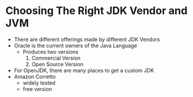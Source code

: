 # Choosing The Right JDK Vendor and JVM

- There are different offerings made by different JDK Vendors
- Oracle is the current owners of the Java Language
  - Produces two versions
    1. Commercial Version
    2. Open Source Version
- For OpenJDK, there are many places to get a custom JDK
- Amazon Corretto
  - widely tested
  - free version
